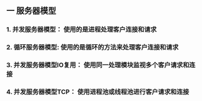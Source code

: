 ## 一 服务器模型
### 1. 并发服务器模型： 使用的是进程处理客户连接和请求
### 2. 循环服务器模型:  使用的是循环的方法来处理客户连接和请求
### 3. 并发服务器模型IO复用： 使用同一处理模块监视多个客户请求和连接
### 4. 并发服务器模型TCP： 使用进程池或线程池进行客户请求和连接

